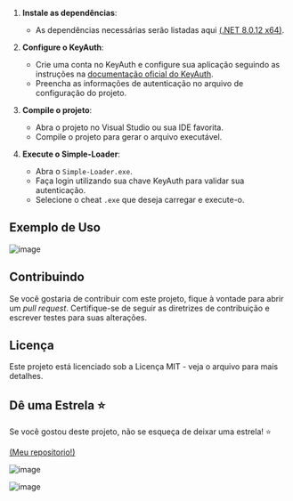 1. **Instale as dependências**:
   - As dependências necessárias serão listadas aqui [(.NET 8.0.12 x64)](https://dotnet.microsoft.com/pt-br/download/dotnet/thank-you/runtime-8.0.12-windows-x64-installer).

2. **Configure o KeyAuth**:
   - Crie uma conta no KeyAuth e configure sua aplicação seguindo as instruções na [documentação oficial do KeyAuth](https://keyauth.cc/).
   - Preencha as informações de autenticação no arquivo de configuração do projeto.

3. **Compile o projeto**:
   - Abra o projeto no Visual Studio ou sua IDE favorita.
   - Compile o projeto para gerar o arquivo executável.

4. **Execute o Simple-Loader**:
   - Abra o `Simple-Loader.exe`.
   - Faça login utilizando sua chave KeyAuth para validar sua autenticação.
   - Selecione o cheat `.exe` que deseja carregar e execute-o.

## Exemplo de Uso


![image](https://github.com/user-attachments/assets/a99173f2-fdfb-4647-b5c9-ba788a498a77)



## Contribuindo

Se você gostaria de contribuir com este projeto, fique à vontade para abrir um *pull request*. Certifique-se de seguir as diretrizes de contribuição e escrever testes para suas alterações.

## Licença

Este projeto está licenciado sob a Licença MIT - veja o arquivo para mais detalhes.

## Dê uma Estrela ⭐

Se você gostou deste projeto, não se esqueça de deixar uma estrela! ⭐

[(Meu repositorio!)](https://github.com/ySnowDev/Simple-Loader)

![image](https://github.com/user-attachments/assets/e5b5cbbd-8a41-4dc5-a223-1a6316a66cc5)

![image](https://github.com/user-attachments/assets/fdd55038-1812-490b-baf7-8fe49fd9b6cb)


